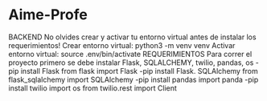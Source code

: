 # Aime-Profe

BACKEND
No olvides crear y activar tu entorno virtual antes de instalar los requerimientos!
Crear entorno virtual:
python3 -m venv venv
Activar entorno virtual:
source .env/bin/activate
REQUERIMIENTOS
Para correr el proyecto primero se debe instalar Flask, SQLALCHEMY, twilio, pandas, os
-pip install Flask
from flask import Flask
-pip install Flask. SQLAlchemy
from flask_sqlalchemy import SQLAlchemy
-pip install pandas
import panda
-pip install twilio
import os
from twilio.rest import Client
